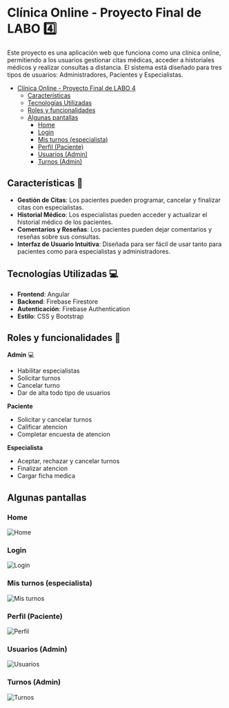 # Clínica Online - Proyecto Final de LABO 4️⃣


Este proyecto es una aplicación web que funciona como una clínica online, permitiendo a los usuarios gestionar citas médicas, acceder a historiales médicos y realizar consultas a distancia. El sistema está diseñado para tres tipos de usuarios: Administradores, Pacientes y Especialistas.

- [Clínica Online - Proyecto Final de LABO 4](#clínica-online---proyecto-final-de-labo-4)
  - [Características](#características)
  - [Tecnologías Utilizadas](#tecnologías-utilizadas)
  - [Roles y funcionalidades](#roles-y-funcionalidades)
  - [Algunas pantallas](#algunas-pantallas)
    - [Home](#home)
    - [Login](#login)
    - [Mis turnos (especialista)](#mis-turnos-especialista)
    - [Perfil (Paciente)](#perfil-paciente)
    - [Usuarios (Admin)](#usuarios-admin)
    - [Turnos (Admin)](#turnos-admin)



## Características 🏥
- **Gestión de Citas**: Los pacientes pueden programar, cancelar y finalizar citas con especialistas.
- **Historial Médico**: Los especialistas pueden acceder y actualizar el historial médico de los pacientes.
- **Comentarios y Reseñas**: Los pacientes pueden dejar comentarios y reseñas sobre sus consultas.
- **Interfaz de Usuario Intuitiva**: Diseñada para ser fácil de usar tanto para pacientes como para especialistas y administradores.


## Tecnologías Utilizadas 💻
- **Frontend**: Angular
- **Backend**: Firebase Firestore
- **Autenticación**: Firebase Authentication
- **Estilo**: CSS y Bootstrap 


## Roles y funcionalidades 🔧

**Admin** 💻 
- Habilitar especialistas
- Solicitar turnos
- Cancelar turno
- Dar de alta todo tipo de usuarios


**Paciente** 
- Solicitar y cancelar turnos
- Calificar atencion
- Completar encuesta de atencion


**Especialista**
- Aceptar, rechazar y cancelar turnos
- Finalizar atencion
- Cargar ficha medica 


## Algunas pantallas

### Home
![Home](https://firebasestorage.googleapis.com/v0/b/pplabo2024.appspot.com/o/README%2Fhome.png?alt=media&token=5a2ccf52-867f-4cb3-9803-54c2143792ca)

### Login
![Login](https://firebasestorage.googleapis.com/v0/b/pplabo2024.appspot.com/o/README%2Flogin.png?alt=media&token=7e3dfe83-9891-4646-8f14-90ebfcafb960)

### Mis turnos (especialista)
![Mis turnos](https://firebasestorage.googleapis.com/v0/b/pplabo2024.appspot.com/o/README%2Fmisturnosespecialista.png?alt=media&token=3d55fe93-9163-4707-b117-f02abe1bb86c)

### Perfil (Paciente)
![Perfil](https://firebasestorage.googleapis.com/v0/b/pplabo2024.appspot.com/o/README%2Fperfilpaciente.png?alt=media&token=1791c2c8-71ff-44d0-b471-50dc90c415c7)

### Usuarios (Admin)
![Usuarios](https://firebasestorage.googleapis.com/v0/b/pplabo2024.appspot.com/o/README%2Ftabladeusuariosadmin.png?alt=media&token=6a6de9f4-fadb-4076-bc0a-ba15d1ad4091)

### Turnos (Admin)
![Turnos](https://firebasestorage.googleapis.com/v0/b/pplabo2024.appspot.com/o/README%2Fturnosadmin.png?alt=media&token=ba34044a-273e-42d5-b0ae-08e8ee61f358)



